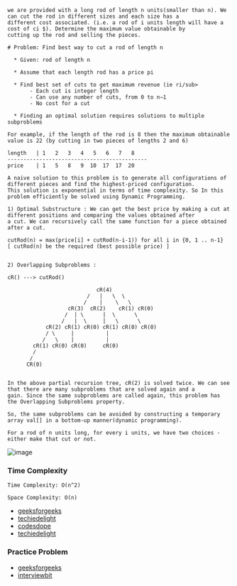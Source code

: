 ```
we are provided with a long rod of length n units(smaller than n). We can cut the rod in different sizes and each size has a 
different cost associated. (i.e. a rod of i units length will have a cost of ci $). Determine the maximum value obtainable by
cutting up the rod and selling the pieces. 
```
```
# Problem: Find best way to cut a rod of length n

  * Given: rod of length n

  * Assume that each length rod has a price pi

  * Find best set of cuts to get maximum revenue (ie ri/sub>
       - Each cut is integer length
       - Can use any number of cuts, from 0 to n−1
       - No cost for a cut

  * Finding an optimal solution requires solutions to multiple subproblems
```
```
For example, if the length of the rod is 8 then the maximum obtainable value is 22 (by cutting in two pieces of lengths 2 and 6) 

length   | 1   2   3   4   5   6   7   8  
--------------------------------------------
price    | 1   5   8   9  10  17  17  20
```
```
A naive solution to this problem is to generate all configurations of different pieces and find the highest-priced configuration. 
This solution is exponential in terms of time complexity. So In this problem efficiently be solved using Dynamic Programming.

1) Optimal Substructure : We can get the best price by making a cut at different positions and comparing the values obtained after 
a cut. We can recursively call the same function for a piece obtained after a cut.

cutRod(n) = max(price[i] + cutRod(n-i-1)) for all i in {0, 1 .. n-1}
[ cutRod(n) be the required (best possible price) ]


2) Overlapping Subproblems :

cR() ---> cutRod() 

                            cR(4)
                         /   |   \  \   
                        /    |    \   \             
                   cR(3)  cR(2)    cR(1) cR(0)
                  /  | \      |  \      \ 
                 /   |  \     |   \      \ 
            cR(2) cR(1) cR(0) cR(1) cR(0) cR(0)
            / \     |          |
           /   \    |          |   
        cR(1) cR(0) cR(0)     cR(0)
        /
       /
      CR(0)
      
      
In the above partial recursion tree, cR(2) is solved twice. We can see that there are many subproblems that are solved again and a
gain. Since the same subproblems are called again, this problem has the Overlapping Subproblems property.

So, the same subproblems can be avoided by constructing a temporary array val[] in a bottom-up manner(dynamic programming). 
```
```
For a rod of n units long, for every i units, we have two choices - either make that cut or not.
```
![image](https://user-images.githubusercontent.com/59710234/173338669-863075e7-5a78-4bca-9e6d-d4fd667bfd37.png)

### Time Complexity
```
Time Complexity: O(n^2)

Space Complexity: O(n)
```

- [geeksforgeeks](https://www.geeksforgeeks.org/cutting-a-rod-dp-13/)
- [techiedelight](https://www.techiedelight.com/rod-cutting/)
- [codesdope](https://www.codesdope.com/course/algorithms-rod-cutting/)
- [techiedelight](https://www.techiedelight.com/rod-cutting/)

### Practice Problem

- [geeksforgeeks](https://practice.geeksforgeeks.org/problems/rod-cutting0840/1/)
- [interviewbit](https://www.interviewbit.com/problems/rod-cutting/)

